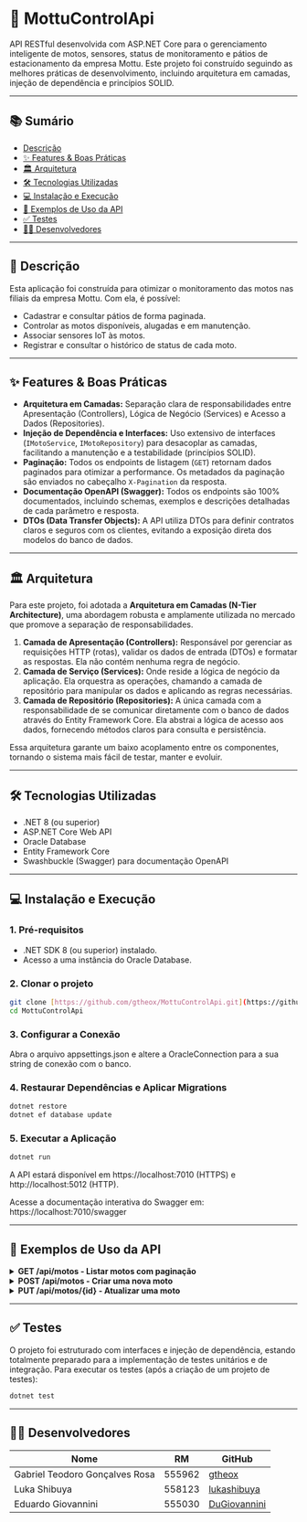 # 🚀 MottuControlApi

API RESTful desenvolvida com ASP.NET Core para o gerenciamento inteligente de motos, sensores, status de monitoramento e pátios de estacionamento da empresa Mottu. Este projeto foi construído seguindo as melhores práticas de desenvolvimento, incluindo arquitetura em camadas, injeção de dependência e princípios SOLID.

---

## 📚 Sumário

- [Descrição](#-descrição)
- [✨ Features & Boas Práticas](#-features--boas-práticas)
- [🏛️ Arquitetura](#️-arquitetura)
- [🛠️ Tecnologias Utilizadas](#️-tecnologias-utilizadas)
- [💻 Instalação e Execução](#-instalação-e-execução)
- [📡 Exemplos de Uso da API](#-exemplos-de-uso-da-api)
- [✅ Testes](#-testes)
- [👨‍💻 Desenvolvedores](#-desenvolvedores)

---

## 📖 Descrição

Esta aplicação foi construída para otimizar o monitoramento das motos nas filiais da empresa Mottu. Com ela, é possível:

- Cadastrar e consultar pátios de forma paginada.
- Controlar as motos disponíveis, alugadas e em manutenção.
- Associar sensores IoT às motos.
- Registrar e consultar o histórico de status de cada moto.

---

## ✨ Features & Boas Práticas

- **Arquitetura em Camadas:** Separação clara de responsabilidades entre Apresentação (Controllers), Lógica de Negócio (Services) e Acesso a Dados (Repositories).
- **Injeção de Dependência e Interfaces:** Uso extensivo de interfaces (`IMotoService`, `IMotoRepository`) para desacoplar as camadas, facilitando a manutenção e a testabilidade (princípios SOLID).
- **Paginação:** Todos os endpoints de listagem (`GET`) retornam dados paginados para otimizar a performance. Os metadados da paginação são enviados no cabeçalho `X-Pagination` da resposta.
- **Documentação OpenAPI (Swagger):** Todos os endpoints são 100% documentados, incluindo schemas, exemplos e descrições detalhadas de cada parâmetro e resposta.
- **DTOs (Data Transfer Objects):** A API utiliza DTOs para definir contratos claros e seguros com os clientes, evitando a exposição direta dos modelos do banco de dados.

---

## 🏛️ Arquitetura

Para este projeto, foi adotada a **Arquitetura em Camadas (N-Tier Architecture)**, uma abordagem robusta e amplamente utilizada no mercado que promove a separação de responsabilidades.

1.  **Camada de Apresentação (Controllers):** Responsável por gerenciar as requisições HTTP (rotas), validar os dados de entrada (DTOs) e formatar as respostas. Ela não contém nenhuma regra de negócio.
2.  **Camada de Serviço (Services):** Onde reside a lógica de negócio da aplicação. Ela orquestra as operações, chamando a camada de repositório para manipular os dados e aplicando as regras necessárias.
3.  **Camada de Repositório (Repositories):** A única camada com a responsabilidade de se comunicar diretamente com o banco de dados através do Entity Framework Core. Ela abstrai a lógica de acesso aos dados, fornecendo métodos claros para consulta e persistência.

Essa arquitetura garante um baixo acoplamento entre os componentes, tornando o sistema mais fácil de testar, manter e evoluir.

---

## 🛠️ Tecnologias Utilizadas

- .NET 8 (ou superior)
- ASP.NET Core Web API
- Oracle Database
- Entity Framework Core
- Swashbuckle (Swagger) para documentação OpenAPI

---

## 💻 Instalação e Execução

### 1. Pré-requisitos

- .NET SDK 8 (ou superior) instalado.
- Acesso a uma instância do Oracle Database.

### 2. Clonar o projeto

```bash
git clone [https://github.com/gtheox/MottuControlApi.git](https://github.com/gtheox/MottuControlApi.git)
cd MottuControlApi
```

### 3. Configurar a Conexão

Abra o arquivo appsettings.json e altere a OracleConnection para a sua string de conexão com o banco.

### 4. Restaurar Dependências e Aplicar Migrations

```bash
dotnet restore
dotnet ef database update
```

### 5. Executar a Aplicação

```bash
dotnet run
```

A API estará disponível em https://localhost:7010 (HTTPS) e http://localhost:5012 (HTTP).

Acesse a documentação interativa do Swagger em: https://localhost:7010/swagger

---

## 📡 Exemplos de Uso da API

<details>
<summary><strong>GET /api/motos - Listar motos com paginação</strong></summary>

**Comando cURL:**

```bash
curl -X GET "https://localhost:7010/api/motos?pageNumber=1&pageSize=3" -k
```

**Resposta:**

Cabeçalho de Resposta `X-Pagination`:

```json
{ "TotalCount": 5, "PageSize": 3, "CurrentPage": 1, "TotalPages": 2, "HasNext": true, "HasPrevious": false }
```

Corpo da Resposta:

```json
[
  {
    "id": 1,
    "modelo": "Honda Biz 110i",
    "placa": "ABC1D23",
    "status": "Disponível",
    "patioId": 1,
    "nomePatio": "Pátio Central",
    "sensores": [...],
    "statusMonitoramentos": [...]
  }
]
```

</details>

<details>
<summary><strong>POST /api/motos - Criar uma nova moto</strong></summary>

**Comando cURL:**

```bash
curl -X POST "https://localhost:7010/api/motos" -k -H "Content-Type: application/json" -d '{
  "modelo": "Yamaha Fazer 250",
  "placa": "FAZ3R25",
  "status": "Disponível",
  "patioId": 1
}'
```

**Resposta (201 Created):**

```json
{
  "id": 6,
  "modelo": "Yamaha Fazer 250",
  "placa": "FAZ3R25",
  "status": "Disponível",
  "patioId": 1,
  "nomePatio": "Pátio Central",
  "sensores": [],
  "statusMonitoramentos": []
}
```

</details>

<details>
<summary><strong>PUT /api/motos/{id} - Atualizar uma moto</strong></summary>

**Comando cURL:**

```bash
curl -X PUT "https://localhost:7010/api/motos/1" -k -H "Content-Type: application/json" -d '{
  "modelo": "Honda Biz 110i",
  "status": "Manutenção",
  "patioId": 1
}'
```

**Resposta (200 OK):**

```json
{
  "id": 1,
  "modelo": "Honda Biz 110i",
  "placa": "ABC1D23",
  "status": "Manutenção",
  "patioId": 1
}
```

</details>

---

## ✅ Testes

O projeto foi estruturado com interfaces e injeção de dependência, estando totalmente preparado para a implementação de testes unitários e de integração. Para executar os testes (após a criação de um projeto de testes):

```bash
dotnet test
```

---

## 👨‍💻 Desenvolvedores

| Nome                           | RM     | GitHub                                          |
| ------------------------------ | ------ | ----------------------------------------------- |
| Gabriel Teodoro Gonçalves Rosa | 555962 | [gtheox](https://github.com/gtheox)             |
| Luka Shibuya                   | 558123 | [lukashibuya](https://github.com/lukashibuya)   |
| Eduardo Giovannini             | 555030 | [DuGiovannini](https://github.com/DuGiovannini) |
